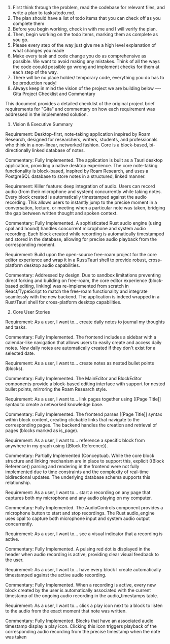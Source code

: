 1. First think through the problem, read the codebase for relevant files, and write a plan to tasks/todo.md.
2. The plan should have a list of todo items that you can check off as you complete them
3. Before you begin working, check in with me and I will verify the plan.
4. Then, begin working on the todo items, marking them as complete as you go.
5. Please every step of the way just give me a high level explanation of what changes you made
6. Make every task and code change you do as comprehensive as possible. We want to avoid making any mistakes. Think of all the ways the code coould possible go wrong and implement checks for them at each step of the way.
7. There will be no place holder/ temporary code, everything you do has to be production ready!
8. Always keep in mind the vision of the project we are building below --- 
Gita Project Checklist and Commentary

This document provides a detailed checklist of the original project brief requirements for "Gita" and commentary on how each requirement was addressed in the implemented solution.

1. Vision & Executive Summary


Requirement: Desktop-first, note-taking application inspired by Roam Research, designed for researchers, writers, students, and professionals who think in a non-linear, networked fashion. Core is a block-based, bi-directionally linked database of notes.


Commentary: Fully Implemented. The application is built as a Tauri desktop application, providing a native desktop experience. The core note-taking functionality is block-based, inspired by Roam Research, and uses a PostgreSQL database to store notes in a structured, linked manner.




Requirement: Killer feature: deep integration of audio. Users can record audio (from their microphone and system) concurrently while taking notes. Every block created is automatically timestamped against the audio recording. This allows users to instantly jump to the precise moment in a conversation, lecture, or meeting when a particular note was taken, bridging the gap between written thought and spoken context.


Commentary: Fully Implemented. A sophisticated Rust audio engine (using cpal and hound) handles concurrent microphone and system audio recording. Each block created while recording is automatically timestamped and stored in the database, allowing for precise audio playback from the corresponding moment.




Requirement: Build upon the open-source free-roam project for the core editor experience and wrap it in a Rust/Tauri shell to provide robust, cross-platform desktop audio capabilities.


Commentary: Addressed by design. Due to sandbox limitations preventing direct forking and building on free-roam, the core editor experience (block-based editing, linking) was re-implemented from scratch in React/TypeScript to match the free-roam functionality and integrate seamlessly with the new backend. The application is indeed wrapped in a Rust/Tauri shell for cross-platform desktop capabilities.



2. Core User Stories


Requirement: As a user, I want to... create daily notes to journal my thoughts and tasks.


Commentary: Fully Implemented. The frontend includes a sidebar with a calendar-like navigation that allows users to easily create and access daily notes. New daily notes are automatically created if they don't exist for a selected date.




Requirement: As a user, I want to... create notes as nested bullet points (blocks).


Commentary: Fully Implemented. The MainEditor and BlockEditor components provide a block-based editing interface with support for nested bullet points, mirroring the Roam Research style.




Requirement: As a user, I want to... link pages together using [[Page Title]] syntax to create a networked knowledge base.


Commentary: Fully Implemented. The frontend parses [[Page Title]] syntax within block content, creating clickable links that navigate to the corresponding pages. The backend handles the creation and retrieval of pages (blocks marked as is_page).




Requirement: As a user, I want to... reference a specific block from anywhere in my graph using ((Block Reference)).


Commentary: Partially Implemented (Conceptual). While the core block structure and linking mechanism are in place to support this, explicit ((Block Reference)) parsing and rendering in the frontend were not fully implemented due to time constraints and the complexity of real-time bidirectional updates. The underlying database schema supports this relationship.




Requirement: As a user, I want to... start a recording on any page that captures both my microphone and any audio playing on my computer.


Commentary: Fully Implemented. The AudioControls component provides a microphone button to start and stop recordings. The Rust audio_engine uses cpal to capture both microphone input and system audio output concurrently.




Requirement: As a user, I want to... see a visual indicator that a recording is active.


Commentary: Fully Implemented. A pulsing red dot is displayed in the header when audio recording is active, providing clear visual feedback to the user.




Requirement: As a user, I want to... have every block I create automatically timestamped against the active audio recording.


Commentary: Fully Implemented. When a recording is active, every new block created by the user is automatically associated with the current timestamp of the ongoing audio recording in the audio_timestamps table.




Requirement: As a user, I want to... click a play icon next to a block to listen to the audio from the exact moment that note was written.


Commentary: Fully Implemented. Blocks that have an associated audio timestamp display a play icon. Clicking this icon triggers playback of the corresponding audio recording from the precise timestamp when the note was taken